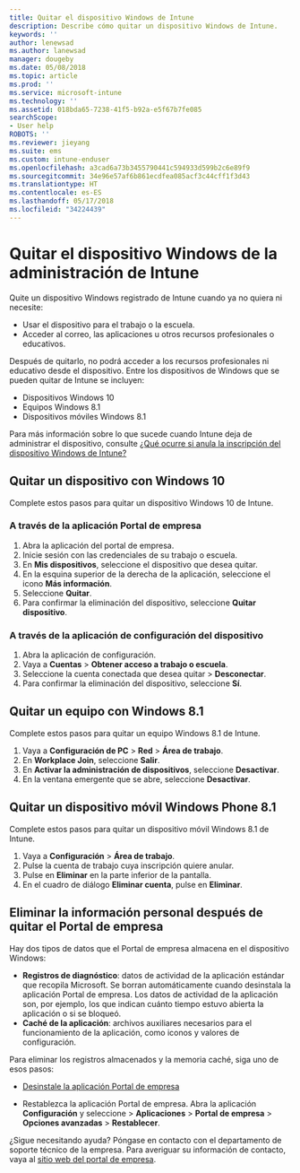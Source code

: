 ```yaml
---
title: Quitar el dispositivo Windows de Intune
description: Describe cómo quitar un dispositivo Windows de Intune.
keywords: ''
author: lenewsad
ms.author: lanewsad
manager: dougeby
ms.date: 05/08/2018
ms.topic: article
ms.prod: ''
ms.service: microsoft-intune
ms.technology: ''
ms.assetid: 018bda65-7238-41f5-b92a-e5f67b7fe085
searchScope:
- User help
ROBOTS: ''
ms.reviewer: jieyang
ms.suite: ems
ms.custom: intune-enduser
ms.openlocfilehash: a3cad6a73b3455790441c594933d599b2c6e89f9
ms.sourcegitcommit: 34e96e57af6b861ecdfea085acf3c44cff1f3d43
ms.translationtype: HT
ms.contentlocale: es-ES
ms.lasthandoff: 05/17/2018
ms.locfileid: "34224439"
---
```

# <a name="remove-your-windows-device-from-intune-management"></a>Quitar el dispositivo Windows de la administración de Intune

Quite un dispositivo Windows registrado de Intune cuando ya no quiera ni necesite:  
* Usar el dispositivo para el trabajo o la escuela. 
* Acceder al correo, las aplicaciones u otros recursos profesionales o educativos.

Después de quitarlo, no podrá acceder a los recursos profesionales ni educativo desde el dispositivo. Entre los dispositivos de Windows que se pueden quitar de Intune se incluyen:  
* Dispositivos Windows 10 
* Equipos Windows 8.1
* Dispositivos móviles Windows 8.1
 
Para más información sobre lo que sucede cuando Intune deja de administrar el dispositivo, consulte [¿Qué ocurre si anula la inscripción del dispositivo Windows de Intune?](what-happens-if-you-unenroll-your-device-from-intune-windows.md)

## <a name="remove-your-windows-10-device"></a>Quitar un dispositivo con Windows 10
Complete estos pasos para quitar un dispositivo Windows 10 de Intune.

### <a name="via-the-company-portal-app"></a>A través de la aplicación Portal de empresa

1. Abra la aplicación del portal de empresa.
2. Inicie sesión con las credenciales de su trabajo o escuela.
3. En **Mis dispositivos**, seleccione el dispositivo que desea quitar.
4. En la esquina superior de la derecha de la aplicación, seleccione el icono **Más información**.
5. Seleccione **Quitar**. 
6. Para confirmar la eliminación del dispositivo, seleccione **Quitar dispositivo**.

### <a name="via-device-settings-app"></a>A través de la aplicación de configuración del dispositivo
1. Abra la aplicación de configuración. 
2. Vaya a **Cuentas** > **Obtener acceso a trabajo o escuela**.
3. Seleccione la cuenta conectada que desea quitar > **Desconectar**.
4. Para confirmar la eliminación del dispositivo, seleccione **Sí**.

## <a name="remove-your-windows-81-computer"></a>Quitar un equipo con Windows 8.1
Complete estos pasos para quitar un equipo Windows 8.1 de Intune.

1.  Vaya a **Configuración de PC** > **Red** > **Área de trabajo**.
2.  En **Workplace Join**, seleccione **Salir**.
3.  En **Activar la administración de dispositivos**, seleccione **Desactivar**.
4.  En la ventana emergente que se abre, seleccione **Desactivar**.

## <a name="remove-your-windows-81-mobile-device"></a>Quitar un dispositivo móvil Windows Phone 8.1
Complete estos pasos para quitar un dispositivo móvil Windows 8.1 de Intune.

1.  Vaya a **Configuración** > **Área de trabajo**.
2.  Pulse la cuenta de trabajo cuya inscripción quiere anular.
3.  Pulse en **Eliminar** en la parte inferior de la pantalla.
4.  En el cuadro de diálogo **Eliminar cuenta**, pulse en **Eliminar**.  
## <a name="removing-your-personal-information-after-removing-the-company-portal"></a>Eliminar la información personal después de quitar el Portal de empresa
Hay dos tipos de datos que el Portal de empresa almacena en el dispositivo Windows:

-   **Registros de diagnóstico**: datos de actividad de la aplicación estándar que recopila Microsoft. Se borran automáticamente cuando desinstala la aplicación Portal de empresa. Los datos de actividad de la aplicación son, por ejemplo, los que indican cuánto tiempo estuvo abierta la aplicación o si se bloqueó.
-   **Caché de la aplicación**: archivos auxiliares necesarios para el funcionamiento de la aplicación, como iconos y valores de configuración.

Para eliminar los registros almacenados y la memoria caché, siga uno de esos pasos:

* [Desinstale la aplicación Portal de empresa](https://support.microsoft.com/help/4028003/windows-10-uninstall-apps-and-programs) 

* Restablezca la aplicación Portal de empresa. Abra la aplicación **Configuración** y seleccione > **Aplicaciones** > **Portal de empresa** > **Opciones avanzadas** > **Restablecer**. 

¿Sigue necesitando ayuda? Póngase en contacto con el departamento de soporte técnico de la empresa. Para averiguar su información de contacto, vaya al [sitio web del portal de empresa](https://portal.manage.microsoft.com#HelpDeskDialog).

